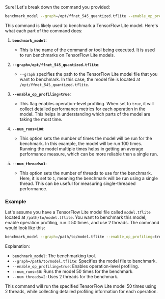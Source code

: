 Sure! Let's break down the command you provided:

```bash
benchmark_model --graph=/opt/ffnet_545_quantized.tflite --enable_op_profiling=true --num_runs=100 --num_threads=1
```

This command is likely used to benchmark a TensorFlow Lite model. Here's what each part of the command does:

1. **`benchmark_model`**:
   - This is the name of the command or tool being executed. It is used to run benchmarks on TensorFlow Lite models.

2. **`--graph=/opt/ffnet_545_quantized.tflite`**:
   - `--graph` specifies the path to the TensorFlow Lite model file that you want to benchmark. In this case, the model file is located at `/opt/ffnet_545_quantized.tflite`.

3. **`--enable_op_profiling=true`**:
   - This flag enables operation-level profiling. When set to `true`, it will collect detailed performance metrics for each operation in the model. This helps in understanding which parts of the model are taking the most time.

4. **`--num_runs=100`**:
   - This option sets the number of times the model will be run for the benchmark. In this example, the model will be run 100 times. Running the model multiple times helps in getting an average performance measure, which can be more reliable than a single run.

5. **`--num_threads=1`**:
   - This option sets the number of threads to use for the benchmark. Here, it is set to `1`, meaning the benchmark will be run using a single thread. This can be useful for measuring single-threaded performance.

### Example

Let's assume you have a TensorFlow Lite model file called `model.tflite` located at `/path/to/model.tflite`. You want to benchmark this model, enable operation profiling, run it 50 times, and use 2 threads. The command would look like this:

```bash
benchmark_model --graph=/path/to/model.tflite --enable_op_profiling=true --num_runs=50 --num_threads=2
```

Explanation:
- `benchmark_model`: The benchmarking tool.
- `--graph=/path/to/model.tflite`: Specifies the model file to benchmark.
- `--enable_op_profiling=true`: Enables operation-level profiling.
- `--num_runs=50`: Runs the model 50 times for the benchmark.
- `--num_threads=2`: Uses 2 threads for the benchmark.

This command will run the specified TensorFlow Lite model 50 times using 2 threads, while collecting detailed profiling information for each operation.
